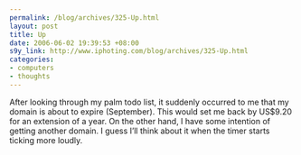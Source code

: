 ```yaml
--- 
permalink: /blog/archives/325-Up.html
layout: post
title: Up
date: 2006-06-02 19:39:53 +08:00
s9y_link: http://www.iphoting.com/blog/archives/325-Up.html
categories: 
- computers
- thoughts
---
```

<p class="break"><p>After looking through my palm todo list, it suddenly occurred to me that my domain is about to expire (September). This would set me back by US$9.20 for an extension of a year. On the other hand, I have some intention of getting another domain. I guess I&#8217;ll think about it when the timer starts ticking more loudly.</p></p>

